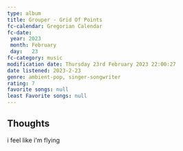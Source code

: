 ```yaml
---
type: album 
title: Grouper - Grid Of Points
fc-calendar: Gregorian Calendar
fc-date: 
 year: 2023
 month: February
 day:   23
fc-category: music
modification date: Thursday 23rd February 2023 22:00:27
date listened: 2023-2-23 
genre: ambient-pop, singer-songwriter 
rating: 7
favorite songs: null
least Favorite songs: null
---
```

## Thoughts

i feel like i'm flying 